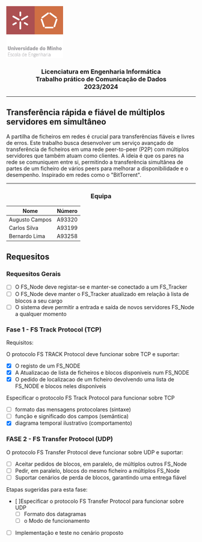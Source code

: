 <img src='uminho.png' width="30%"/>

<h3 align="center">Licenciatura em Engenharia Informática <br> Trabalho prático de Comunicação de Dados <br> 2023/2024 </h3>

---


## Transferência rápida e fiável de múltiplos servidores em simultâneo

A partilha de ficheiros em redes é crucial para transferências fiáveis e livres de erros. Este trabalho busca desenvolver um serviço avançado de transferência de ficheiros em uma rede peer-to-peer (P2P) com múltiplos servidores que também atuam como clientes. A ideia é que os pares na rede se comuniquem entre si, permitindo a transferência simultânea de partes de um ficheiro de vários peers para melhorar a disponibilidade e o desempenho. Inspirado em redes como o "BitTorrent". 

---
<h3 align="center"> Equipa</h3>

<div align="center">

| Nome           | Número |
| -------------- | ------ |
| Augusto Campos | A93320 |
| Carlos Silva   | A93199 |
| Bernardo Lima  | A93258 |

</div>

## Requesitos

### Requesitos Gerais

- [ ] O FS_Node deve registar-se e manter-se conectado a um FS_Tracker
- [ ] O FS_Node deve manter o FS_Tracker atualizado em relação à lista de blocos a seu cargo
- [ ] O sistema deve permitir a entrada e saída de novos servidores FS_Node a qualquer momento

### Fase 1 - FS Track Protocol (TCP)

Requisitos:

 O protocolo FS TRACK Protocol deve funcionar sobre TCP e suportar:

- [X] O registo de um FS_NODE
- [X] A Atualizacao de lista de ficheiros e blocos disponiveis num FS_NODE
- [X] O pedido de localizacao de um ficheiro devolvendo uma lista de FS_NODE e blocos neles disponiveis

Especificar o protocolo FS Track Protocol para funcionar sobre TCP

- [ ] formato das mensagens protocolares (sintaxe)  
- [ ] função e significado dos campos (semântica)
- [X] diagrama temporal ilustrativo (comportamento)

### FASE 2 - FS Transfer Protocol (UDP)

O protocolo FS Transfer Protocol deve funcionar sobre UDP e suportar:
  
- [ ] Aceitar pedidos de blocos, em paralelo, de múltiplos outros FS_Node
- [ ] Pedir, em paralelo, blocos do mesmo ficheiro a múltiplos FS_Node
- [ ] Suportar cenários de perda de blocos, garantindo uma entrega fiável

Etapas sugeridas para esta fase:

- [ ]Especificar o protocolo FS Transfer Protocol para funcionar sobre UDP
  - [ ] Formato dos datagramas
  - [ ] o Modo de funcionamento
- [ ] Implementação e teste no cenário proposto